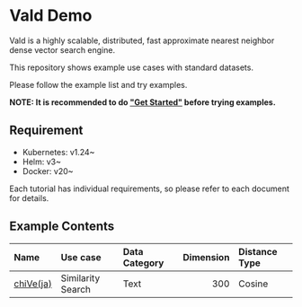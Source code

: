 # Vald Demo

Vald is a highly scalable, distributed, fast approximate nearest neighbor dense vector search engine.

This repository shows example use cases with standard datasets.

Please follow the example list and try examples.

**NOTE: It is recommended to do ["Get Started"](https://vald.vdaas.org/docs/tutorial/get-started/) before trying examples.**

## Requirement

- Kubernetes: v1.24~
- Helm: v3~
- Docker: v20~

Each tutorial has individual requirements, so please refer to each document for details.

## Example Contents

| Name                 | Use case          | Data Category | Dimension | Distance Type |
| :------------------- | :---------------- | :------------ | --------: | :------------ |
| [chiVe(ja)](./chive) | Similarity Search | Text          |       300 | Cosine        |
